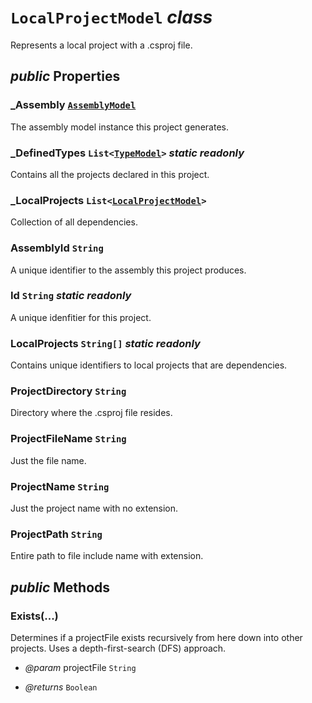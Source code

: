 # <code><span title="Represents a local project with a .csproj file.">LocalProjectModel</span></code> *class*

Represents a local project with a .csproj file.

## *public* Properties

### _Assembly <code><a href="AssemblyModel.md">AssemblyModel</a></code>

The assembly model instance this project generates.

### _DefinedTypes <code><span title="Represents a strongly typed list of objects that can be accessed by index. Provides methods to search, sort, and manipulate lists.">List</span><<a href="Language\TypeModel.md">TypeModel</a>></code> *static* *readonly*

Contains all the projects declared in this project.

### _LocalProjects <code><span title="Represents a strongly typed list of objects that can be accessed by index. Provides methods to search, sort, and manipulate lists.">List</span><<a href="LocalProjectModel.md">LocalProjectModel</a>></code>

Collection of all <see cref="T:DotDocs.Core.Models.LocalProjectModel" /> dependencies.

### AssemblyId <code><span title="Represents text as a sequence of UTF-16 code units.">String</span></code>

A unique identifier to the assembly this project produces.

### Id <code><span title="Represents text as a sequence of UTF-16 code units.">String</span></code> *static* *readonly*

A unique idenfitier for this project.

### LocalProjects <code><span title="Represents text as a sequence of UTF-16 code units.">String[]</span></code> *static* *readonly*

Contains unique identifiers to local projects that are dependencies.

### ProjectDirectory <code><span title="Represents text as a sequence of UTF-16 code units.">String</span></code>

Directory where the .csproj file resides.

### ProjectFileName <code><span title="Represents text as a sequence of UTF-16 code units.">String</span></code>

Just the file name.

### ProjectName <code><span title="Represents text as a sequence of UTF-16 code units.">String</span></code>

Just the project name with no extension.

### ProjectPath <code><span title="Represents text as a sequence of UTF-16 code units.">String</span></code>

Entire path to file include name with extension.



## *public* Methods

### Exists(...)

Determines if a projectFile exists recursively from here down into other projects.
Uses a depth-first-search (DFS) approach.

- *@param* projectFile <code><span title="Represents text as a sequence of UTF-16 code units.">String</span></code>

- *@returns* <code><span title="Represents a Boolean (&lt;see langword=&quot;true&quot; /&gt; or &lt;see langword=&quot;false&quot; /&gt;) value.">Boolean</span></code>